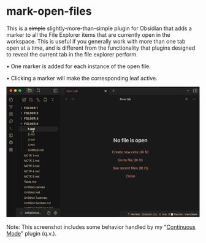 # mark-open-files

This is a ~~simple~~ slightly-more-than-simple plugin for Obsidian that adds a marker to all the File Explorer items that are currently open in the workspace. This is useful if you generally work with more than one tab open at a time, and is different from the functionality that plugins designed to reveal the current tab in the file explorer perform. 

• One marker is added for each instance of the open file.  

• Clicking a marker will make the corresponding leaf active.  

<img src="assets/mark-open-files.gif" style="width:672px;" alt="Basic usage example" />

Note: This screenshot includes some behavior handled by my "[Continuous Mode](https://github.com/gasparschott/obsidian-continuous-mode/)" plugin (q.v.).